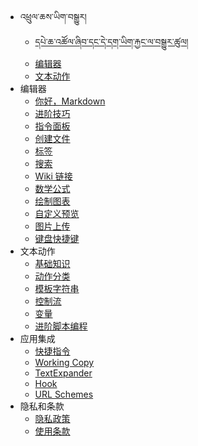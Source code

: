 - འཕྲུལ་ཆས་ཡིག་བསྒྱུར།
  - [དཔེ་ཆ་འཚོལ་ཞིབ་དང་དེ་དག་ཡིག་རྐྱང་ལ་བསྒྱུར་ཚུལ།](bo/mt/bo-versions.md)
  - [编辑器](bo/quick-start/editor.md)
  - [文本动作](bo/quick-start/actions.md)
- 编辑器
  - [你好，Markdown](bo/editor/hello-markdown.md)
  - [进阶技巧](bo/editor/pro-tips.md)
  - [指令面板](bo/editor/command-palette.md)
  - [创建文件](bo/editor/file-creation.md)
  - [标签](bo/editor/tags.md)
  - [搜索](bo/editor/search.md)
  - [Wiki 链接](bo/editor/wiki-links.md)
  - [数学公式](bo/editor/math.md)
  - [绘制图表](bo/editor/diagrams.md)
  - [自定义预览](bo/editor/custom-preview.md)
  - [图片上传](bo/editor/image-uploading.md)
  - [键盘快捷键](bo/editor/cheatsheet.md)
- 文本动作
  - [基础知识](bo/actions/basics.md)
  - [动作分类](bo/actions/categories.md)
  - [模板字符串](bo/actions/template-strings.md)
  - [控制流](bo/actions/control-flow.md)
  - [变量](bo/actions/variables.md)
  - [进阶脚本编程](bo/actions/scripting.md)
- 应用集成
  - [快捷指令](bo/integration/shortcuts.md)
  - [Working Copy](bo/integration/working-copy.md)
  - [TextExpander](bo/integration/text-expander.md)
  - [Hook](bo/integration/hook.md)
  - [URL Schemes](bo/integration/url-schemes.md)
- 隐私和条款
  - [隐私政策](bo/privacy.md)
  - [使用条款](bo/terms.md)

